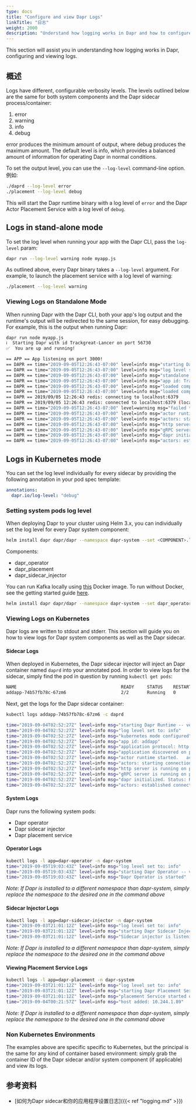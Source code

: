 ```yaml
---
type: docs
title: "Configure and view Dapr Logs"
linkTitle: "日志"
weight: 2000
description: "Understand how logging works in Dapr and how to configure and view logs"
---
```


This section will assist you in understanding how logging works in Dapr, configuring and viewing logs.

## 概述

Logs have different, configurable verbosity levels. The levels outlined below are the same for both system components and the Dapr sidecar process/container:

1. error
2. warning
3. info
4. debug

error produces the minimum amount of output, where debug produces the maximum amount. The default level is info, which provides a balanced amount of information for operating Dapr in normal conditions.

To set the output level, you can use the `--log-level` command-line option. 例如:

```bash
./daprd --log-level error
./placement --log-level debug
```

This will start the Dapr runtime binary with a log level of `error` and the Dapr Actor Placement Service with a log level of `debug`.

## Logs in stand-alone mode

To set the log level when running your app with the Dapr CLI, pass the `log-level` param:

```bash
dapr run --log-level warning node myapp.js
```

As outlined above, every Dapr binary takes a `--log-level` argument. For example, to launch the placement service with a log level of warning:

```bash
./placement --log-level warning
```

### Viewing Logs on Standalone Mode

When running Dapr with the Dapr CLI, both your app's log output and the runtime's output will be redirected to the same session, for easy debugging. For example, this is the output when running Dapr:

```bash
dapr run node myapp.js
ℹ️  Starting Dapr with id Trackgreat-Lancer on port 56730
✅  You are up and running!  

== APP == App listening on port 3000!
== DAPR == time="2019-09-05T12:26:43-07:00" level=info msg="starting Dapr Runtime -- version 0.3.0-alpha -- commit b6f2810-dirty"
== DAPR == time="2019-09-05T12:26:43-07:00" level=info msg="log level set to: info"
== DAPR == time="2019-09-05T12:26:43-07:00" level=info msg="standalone mode configured"
== DAPR == time="2019-09-05T12:26:43-07:00" level=info msg="app id: Trackgreat-Lancer"
== DAPR == time="2019-09-05T12:26:43-07:00" level=info msg="loaded component statestore (state.redis)"
== DAPR == time="2019-09-05T12:26:43-07:00" level=info msg="loaded component messagebus (pubsub.redis)"
== DAPR == 2019/09/05 12:26:43 redis: connecting to localhost:6379
== DAPR == 2019/09/05 12:26:43 redis: connected to localhost:6379 (localAddr: [::1]:56734, remAddr: [::1]:6379)
== DAPR == time="2019-09-05T12:26:43-07:00" level=warning msg="failed to init input bindings: app channel not initialized"
== DAPR == time="2019-09-05T12:26:43-07:00" level=info msg="actor runtime started.   actor scan interval: 30s"
== DAPR == time="2019-09-05T12:26:43-07:00" level=info msg="actors: starting connection attempt to placement service at localhost:50005"
== DAPR == time="2019-09-05T12:26:43-07:00" level=info msg="http server is running on port 56730"
== DAPR == time="2019-09-05T12:26:43-07:00" level=info msg="gRPC server is running on port 56731"
== DAPR == time="2019-09-05T12:26:43-07:00" level=info msg="dapr initialized. Status: Running. Init Elapsed 8.772922000000001ms"
== DAPR == time="2019-09-05T12:26:43-07:00" level=info msg="actors: established connection to placement service at localhost:50005"
```

## Logs in Kubernetes mode

You can set the log level individually for every sidecar by providing the following annotation in your pod spec template:

```yml
annotations:
  dapr.io/log-level: "debug"
```

### Setting system pods log level

When deploying Dapr to your cluster using Helm 3.x, you can individually set the log level for every Dapr system component:

```bash
helm install dapr dapr/dapr --namespace dapr-system --set <COMPONENT>.logLevel=<LEVEL>
```

Components:
- dapr_operator
- dapr_placement
- dapr_sidecar_injector

You can run Kafka locally using [this](https://github.com/wurstmeister/kafka-docker) Docker image. To run without Docker, see the getting started guide [here](https://kafka.apache.org/quickstart).

```bash
helm install dapr dapr/dapr --namespace dapr-system --set dapr_operator.logLevel=error
```

### Viewing Logs on Kubernetes

Dapr logs are written to stdout and stderr. This section will guide you on how to view logs for Dapr system components as well as the Dapr sidecar.

#### Sidecar Logs

When deployed in Kubernetes, the Dapr sidecar injector will inject an Dapr container named `daprd` into your annotated pod. In order to view logs for the sidecar, simply find the pod in question by running `kubectl get pods`:

```bash
NAME                                        READY     STATUS    RESTARTS   AGE
addapp-74b57fb78c-67zm6                     2/2       Running   0          40h
```

Next, get the logs for the Dapr sidecar container:

```bash
kubectl logs addapp-74b57fb78c-67zm6 -c daprd

time="2019-09-04T02:52:27Z" level=info msg="starting Dapr Runtime -- version 0.3.0-alpha -- commit b6f2810-dirty"
time="2019-09-04T02:52:27Z" level=info msg="log level set to: info"
time="2019-09-04T02:52:27Z" level=info msg="kubernetes mode configured"
time="2019-09-04T02:52:27Z" level=info msg="app id: addapp"
time="2019-09-04T02:52:27Z" level=info msg="application protocol: http. waiting on port 6000"
time="2019-09-04T02:52:27Z" level=info msg="application discovered on port 6000"
time="2019-09-04T02:52:27Z" level=info msg="actor runtime started.   actor scan interval: 30s"
time="2019-09-04T02:52:27Z" level=info msg="actors: starting connection attempt to placement service at dapr-placement.dapr-system.svc.cluster.local:80"
time="2019-09-04T02:52:27Z" level=info msg="http server is running on port 3500"
time="2019-09-04T02:52:27Z" level=info msg="gRPC server is running on port 50001"
time="2019-09-04T02:52:27Z" level=info msg="dapr initialized. Status: Running. Init Elapsed 64.234049ms"
time="2019-09-04T02:52:27Z" level=info msg="actors: established connection to placement service at dapr-placement.dapr-system.svc.cluster.local:80"
```

#### System Logs

Dapr runs the following system pods:

* Dapr operator
* Dapr sidecar injector
* Dapr placement service

#### Operator Logs

```Bash
kubectl logs -l app=dapr-operator -n dapr-system
time="2019-09-05T19:03:43Z" level=info msg="log level set to: info"
time="2019-09-05T19:03:43Z" level=info msg="starting Dapr Operator -- version 0.3.0-alpha -- commit b6f2810-dirty"
time="2019-09-05T19:03:43Z" level=info msg="Dapr Operator is started"
```

*Note: If Dapr is installed to a different namespace than dapr-system, simply replace the namespace to the desired one in the command above*

#### Sidecar Injector Logs

```Bash
kubectl logs -l app=dapr-sidecar-injector -n dapr-system
time="2019-09-03T21:01:12Z" level=info msg="log level set to: info"
time="2019-09-03T21:01:12Z" level=info msg="starting Dapr Sidecar Injector -- version 0.3.0-alpha -- commit b6f2810-dirty"
time="2019-09-03T21:01:12Z" level=info msg="Sidecar injector is listening on :4000, patching Dapr-enabled pods"
```

*Note: If Dapr is installed to a different namespace than dapr-system, simply replace the namespace to the desired one in the command above*

#### Viewing Placement Service Logs

```Bash
kubectl logs -l app=dapr-placement -n dapr-system
time="2019-09-03T21:01:12Z" level=info msg="log level set to: info"
time="2019-09-03T21:01:12Z" level=info msg="starting Dapr Placement Service -- version 0.3.0-alpha -- commit b6f2810-dirty"
time="2019-09-03T21:01:12Z" level=info msg="placement Service started on port 50005"
time="2019-09-04T00:21:57Z" level=info msg="host added: 10.244.1.89"
```

*Note: If Dapr is installed to a different namespace than dapr-system, simply replace the namespace to the desired one in the command above*

### Non Kubernetes Environments

The examples above are specific specific to Kubernetes, but the principal is the same for any kind of container based environment: simply grab the container ID of the Dapr sidecar and/or system component (if applicable) and view its logs.

## 参考资料

* [如何为Dapr sidecar和你的应用程序设置日志]({{< ref "logging.md" >}})
